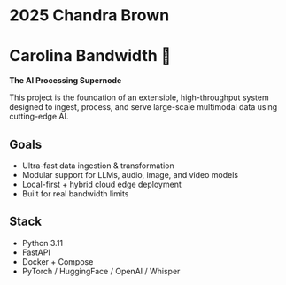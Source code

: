 # 2025 Chandra Brown 
# Carolina Bandwidth 🚀

**The AI Processing Supernode**

This project is the foundation of an extensible, high-throughput system designed to ingest, process, and serve large-scale multimodal data using cutting-edge AI.

## Goals
- Ultra-fast data ingestion & transformation
- Modular support for LLMs, audio, image, and video models
- Local-first + hybrid cloud edge deployment
- Built for real bandwidth limits

## Stack
- Python 3.11
- FastAPI
- Docker + Compose
- PyTorch / HuggingFace / OpenAI / Whisper
